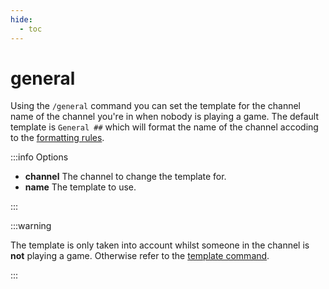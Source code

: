 ```yaml
---
hide:
  - toc
---
```


# general

Using the `/general` command you can set the template for the channel name of the channel you're in when nobody is playing a game. The default template is `General ##` which will format the name of the channel accoding to the [formatting rules](../formatting.md).

:::info Options

- **channel** The channel to change the template for.
- **name** The template to use.

:::

:::warning

The template is only taken into account whilst someone in the channel is **not** playing a game. Otherwise refer to the [template command](./template.md).

:::
